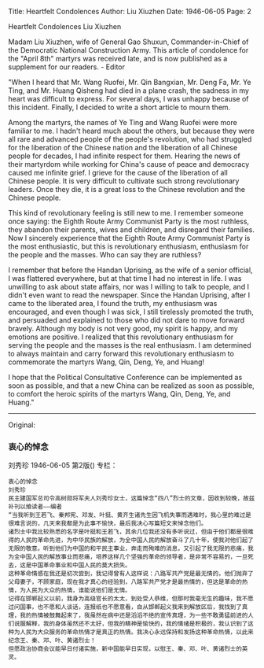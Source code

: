 Title: Heartfelt Condolences
Author: Liu Xiuzhen
Date: 1946-06-05
Page: 2

Heartfelt Condolences
Liu Xiuzhen

Madam Liu Xiuzhen, wife of General Gao Shuxun, Commander-in-Chief of the Democratic National Construction Army. This article of condolence for the "April 8th" martyrs was received late, and is now published as a supplement for our readers. - Editor

"When I heard that Mr. Wang Ruofei, Mr. Qin Bangxian, Mr. Deng Fa, Mr. Ye Ting, and Mr. Huang Qisheng had died in a plane crash, the sadness in my heart was difficult to express. For several days, I was unhappy because of this incident. Finally, I decided to write a short article to mourn them.

Among the martyrs, the names of Ye Ting and Wang Ruofei were more familiar to me. I hadn't heard much about the others, but because they were all rare and advanced people of the people's revolution, who had struggled for the liberation of the Chinese nation and the liberation of all Chinese people for decades, I had infinite respect for them. Hearing the news of their martyrdom while working for China's cause of peace and democracy caused me infinite grief. I grieve for the cause of the liberation of all Chinese people. It is very difficult to cultivate such strong revolutionary leaders. Once they die, it is a great loss to the Chinese revolution and the Chinese people.

This kind of revolutionary feeling is still new to me. I remember someone once saying: the Eighth Route Army Communist Party is the most ruthless, they abandon their parents, wives and children, and disregard their families. Now I sincerely experience that the Eighth Route Army Communist Party is the most enthusiastic, but this is revolutionary enthusiasm, enthusiasm for the people and the masses. Who can say they are ruthless?

I remember that before the Handan Uprising, as the wife of a senior official, I was flattered everywhere, but at that time I had no interest in life. I was unwilling to ask about state affairs, nor was I willing to talk to people, and I didn't even want to read the newspaper. Since the Handan Uprising, after I came to the liberated area, I found the truth, my enthusiasm was encouraged, and even though I was sick, I still tirelessly promoted the truth, and persuaded and explained to those who did not dare to move forward bravely. Although my body is not very good, my spirit is happy, and my emotions are positive. I realized that this revolutionary enthusiasm for serving the people and the masses is the real enthusiasm. I am determined to always maintain and carry forward this revolutionary enthusiasm to commemorate the martyrs Wang, Qin, Deng, Ye, and Huang!

I hope that the Political Consultative Conference can be implemented as soon as possible, and that a new China can be realized as soon as possible, to comfort the heroic spirits of the martyrs Wang, Qin, Deng, Ye, and Huang."



<hr /> 

Original: 


### 衷心的悼念
刘秀珍
1946-06-05
第2版()
专栏：

    衷心的悼念
    刘秀珍
    民主建国军总司令高树勋将军夫人刘秀珍女士，这篇悼念“四八”烈士的文章，因收到较晚，故兹补刊以飨读者——编者          
    “当我听到王若飞、秦邦宪、邓发、叶挺、黄齐生诸先生因飞机失事而遇难时，我心里的难过是很难言说的，几天来我都是为此事不愉快，最后我决心写篇短文来悼念他们。
    诸烈士中我比较熟悉的名字是叶挺和王若飞，其余几位我还没有多听说过，但由于他们都是很难得的人民的革命先进，为中华民族的解放，为全中国人民的解放奋斗了几十年，使我对他们起了无限的敬意。听到他们为中国的和平民主事业，奔走而殉难的消息，又引起了我无限的悲痛，我为全中国人民的解放事业而悲痛，培养这样几个坚强的革命的领导者，是非常不容易的，一旦死去，这是中国革命事业和中国人民的莫大损失。
    这种革命情感在我还是初次尝到，我记得曾有人这样说：八路军共产党是最无情的，他们抛弃了父母妻子，不顾家庭，现在我才真心的经验到，八路军共产党才是最热情的，但这是革命的热情，为人民为大众的热情，谁能说他们是无情。
    记得在邯郸起义以前，我身为高级官长的太太，到处受人恭维，但那时我毫无生的趣味，我不愿过问国事，也不愿和人谈话，连报纸也不愿意看，自从邯郸起义我来到解放区后，我找到了真理，我的热情被鼓舞起来了，我虽然在病中还是滔滔不绝的宣传真理，为一些不敢勇猛前进的人们说服解释，我的身体虽然还不太好，但我的精神是愉快的，我的情绪是积极的，我认识到了这种为人民为大众服务的革命热情才是真正的热情。我决心永远保持和发扬这种革命热情，以此来纪念王、秦、邓、叶、黄诸烈士！
    但愿政治协商会议能早日付诸实施，新中国能早日实现，以慰王、秦、邓、叶、黄诸烈士的英灵。
